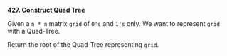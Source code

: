 **427. Construct Quad Tree**

Given a `n * n` matrix `grid` of `0's` and `1's` only. We want to represent `grid` with a Quad-Tree.

Return the root of the Quad-Tree representing `grid`.